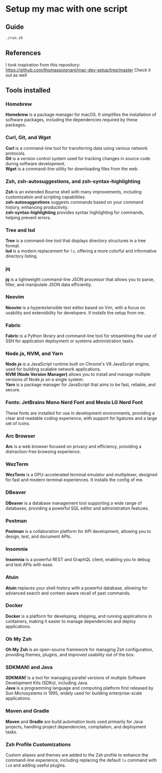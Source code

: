# Setup my mac with one script

## Guide

```sh
./run.sh
```

## References

I took inspiration from this repository: https://github.com/thomaspoignant/mac-dev-setup/tree/master
Check it out as well

## Tools installed

### Homebrew

**Homebrew** is a package manager for macOS. It simplifies the installation of software packages, including the dependencies required by these packages.

### Curl, Git, and Wget

**Curl** is a command-line tool for transferring data using various network protocols.  
**Git** is a version control system used for tracking changes in source code during software development.  
**Wget** is a command-line utility for downloading files from the web.

### Zsh, zsh-autosuggestions, and zsh-syntax-highlighting

**Zsh** is an extended Bourne shell with many improvements, including customization and scripting capabilities.  
**zsh-autosuggestions** suggests commands based on your command history, enhancing productivity.  
**zsh-syntax-highlighting** provides syntax highlighting for commands, helping prevent errors.

### Tree and lsd

**Tree** is a command-line tool that displays directory structures in a tree format.  
**lsd** is a modern replacement for `ls`, offering a more colorful and informative directory listing.

### jq

**jq** is a lightweight command-line JSON processor that allows you to parse, filter, and manipulate JSON data efficiently.

### Neovim

**Neovim** is a hyperextensible text editor based on Vim, with a focus on usability and extensibility for developers.
It installs the setup from me.

### Fabric

**Fabric** is a Python library and command-line tool for streamlining the use of SSH for application deployment or systems administration tasks.

### Node.js, NVM, and Yarn

**Node.js** is a JavaScript runtime built on Chrome's V8 JavaScript engine, used for building scalable network applications.  
**NVM (Node Version Manager)** allows you to install and manage multiple versions of Node.js on a single system.  
**Yarn** is a package manager for JavaScript that aims to be fast, reliable, and secure.

### Fonts: JetBrains Mono Nerd Font and Meslo LG Nerd Font

These fonts are installed for use in development environments, providing a clear and readable coding experience, with support for ligatures and a large set of icons.

### Arc Browser

**Arc** is a web browser focused on privacy and efficiency, providing a distraction-free browsing experience.

### WezTerm

**WezTerm** is a GPU-accelerated terminal emulator and multiplexer, designed for fast and modern terminal experiences.
It installs the config of me.

### DBeaver

**DBeaver** is a database management tool supporting a wide range of databases, providing a powerful SQL editor and administration features.

### Postman

**Postman** is a collaboration platform for API development, allowing you to design, test, and document APIs.

### Insomnia

**Insomnia** is a powerful REST and GraphQL client, enabling you to debug and test APIs with ease.

### Atuin

**Atuin** replaces your shell history with a powerful database, allowing for advanced search and context-aware recall of past commands.

### Docker

**Docker** is a platform for developing, shipping, and running applications in containers, making it easier to manage dependencies and deploy applications.

### Oh My Zsh

**Oh My Zsh** is an open-source framework for managing Zsh configuration, providing themes, plugins, and improved usability out of the box.

### SDKMAN! and Java

**SDKMAN!** is a tool for managing parallel versions of multiple Software Development Kits (SDKs), including Java.  
**Java** is a programming language and computing platform first released by Sun Microsystems in 1995, widely used for building enterprise-scale applications.

### Maven and Gradle

**Maven** and **Gradle** are build automation tools used primarily for Java projects, handling project dependencies, compilation, and deployment tasks.

### Zsh Profile Customizations

Custom aliases and themes are added to the Zsh profile to enhance the command-line experience, including replacing the default `ls` command with `lsd` and adding useful plugins.
